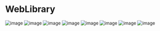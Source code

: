 # WebLibrary
![image](https://github.com/HXWfromDJTU/WebLibrary/blob/master/snap/snap%20(3).png)
![image](https://github.com/HXWfromDJTU/WebLibrary/blob/master/snap/snap%20(6).png)
![image](https://github.com/HXWfromDJTU/WebLibrary/blob/master/snap/snap%20(8).png)
![image](https://github.com/HXWfromDJTU/WebLibrary/blob/master/snap/snap%20(9).png)
![image](https://github.com/HXWfromDJTU/WebLibrary/blob/master/snap/snap%20(12).png)
![image](https://github.com/HXWfromDJTU/WebLibrary/blob/master/snap/snap%20(13).png)
![image](https://github.com/HXWfromDJTU/WebLibrary/blob/master/snap/snap%20(14).png)
![image](https://github.com/HXWfromDJTU/WebLibrary/blob/master/snap/snap%20(16).png)
